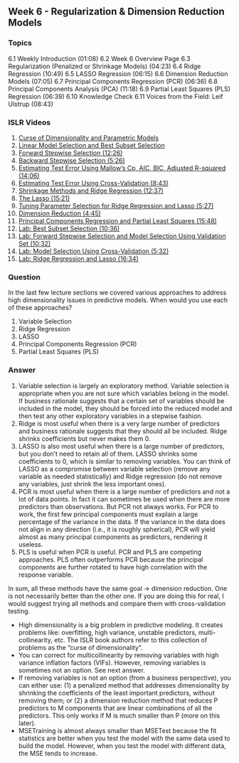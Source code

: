 ## Week 6 - Regularization & Dimension Reduction Models

### Topics
  6.1 Weekly Introduction (01:08)
  6.2 Week 6 Overview Page
  6.3 Regularization (Penalized or Shrinkage Models) (04:23)
  6.4 Ridge Regression (10:49)
  6.5 LASSO Regression (06:15)
  6.6 Dimension Reduction Models (07:05)
  6.7 Principal Components Regression (PCR) (06:36)
  6.8 Principal Components Analysis (PCA) (11:18)
  6.9 Partial Least Squares (PLS) Regression (06:39)
  6.10 Knowledge Check
  6.11 Voices from the Field: Leif Ulstrup (08:43)
    
### ISLR Videos
  1. [Curse of Dimensionality and Parametric Models](https://www.youtube.com/watch?v=UvxHOkYQl8g)
  2. [Linear Model Selection and Best Subset Selection](https://www.youtube.com/watch?v=91si52nk3LA)
  3. [Forward Stepwise Selection (12:26)](https://www.youtube.com/watch?v=nLpJd_iKmrE)
  4. [Backward Stepwise Selection (5:26)](https://www.youtube.com/watch?v=NJhMSpI2Uj8)
  5. [Estimating Test Error Using Mallow’s Cp, AIC, BIC, Adjusted R-squared (14:06)](https://www.youtube.com/watch?v=LkifE44myLc)
  6. [Estimating Test Error Using Cross-Validation (8:43)](https://www.youtube.com/watch?v=3p9JNaJCOb4)
  7. [Shrinkage Methods and Ridge Regression (12:37)](https://www.youtube.com/watch?v=cSKzqb0EKS0)
  8. [The Lasso (15:21)](https://www.youtube.com/watch?v=A5I1G1MfUmA)
  9. [Tuning Parameter Selection for Ridge Regression and Lasso (5:27)](https://www.youtube.com/watch?v=xMKVUstjXBE)
  10. [Dimension Reduction (4:45)](https://www.youtube.com/watch?v=QlyROnAjnEk)
  12. [Principal Components Regression and Partial Least Squares (15:48)](https://www.youtube.com/watch?v=eYxwWGJcOfw)
  13. [Lab: Best Subset Selection (10:36)](https://www.youtube.com/watch?v=3kwdDGnV8MM)
  14. [Lab: Forward Stepwise Selection and Model Selection Using Validation Set (10:32)](https://www.youtube.com/watch?v=mv-vdysZIb4)
  15. [Lab: Model Selection Using Cross-Validation (5:32)](https://www.youtube.com/watch?v=F8MMHCCoALU)
  16. [Lab: Ridge Regression and Lasso (16:34)](https://www.youtube.com/watch?v=1REe3qSotx8)

### Question
In the last few lecture sections we covered various approaches to address high dimensionality issues in predictive models. When would you use each of these approaches?

  1. Variable Selection
  2. Ridge Regression
  3. LASSO
  4. Principal Components Regression (PCR)
  5. Partial Least Squares (PLS)

### Answer
  1. Variable selection is largely an exploratory method. Variable selection is appropriate when you are not sure which variables belong in the model. If business rationale suggests that a certain set of variables should be included in the model, they should be forced into the reduced model and then test any other exploratory variables in a stepwise fashion.
  2. Ridge is most useful when there is a very large number of predictors and business rationale suggests that they should all be included. Ridge shrinks coefficients but never makes them 0.
  3. LASSO is also most useful when there is a large number of predictors, but you don’t need to retain all of them. LASSO shrinks some coefficients to 0, which is similar to removing variables. You can think of LASSO as a compromise between variable selection (remove any variable as needed statistically) and Ridge regression (do not remove any variables, just shrink the less important ones).
  4. PCR is most useful when there is a large number of predictors and not a lot of data points. In fact it can sometimes be used when there are more predictors than observations. But PCR not always works. For PCR to work, the first few principal components must explain a large percentage of the variance in the data. If the variance in the data does not align in any direction (i.e., it is roughly spherical), PCR will yield almost as many principal components as predictors, rendering it useless.
  5. PLS is useful when PCR is useful. PCR and PLS are competing approaches. PLS often outperforms PCR because the principal components are further rotated to have high correlation with the response variable.

In sum, all these methods have the same goal → dimension reduction. One is not necessarily better than the other one. If you are doing this for real, I would suggest trying all methods and compare them with cross-validation testing.
  - High dimensionality is a big problem in predictive modeling. It creates problems like: overfitting, high variance, unstable predictors, multi-collinearity, etc. The ISLR book authors refer to this collection of problems as the “curse of dimensionality”.
  - You can correct for multicollinearity by removing variables with high variance inflation factors (VIFs). However, removing variables is sometimes not an option. See next answer.
  - If removing variables is not an option (from a business perspective), you can either use: (1) a penalized method that addresses dimensionality by shrinking the coefficients of the least important predictors, without removing them; or (2) a dimension reduction method that reduces P predictors to M components that are linear combinations of all the predictors. This only works if M is much smaller than P (more on this later).
  - MSETraining is almost always smaller than MSETest because the fit statistics are better when you test the model with the same data used to build the model. However, when you test the model with different data, the MSE tends to increase.
